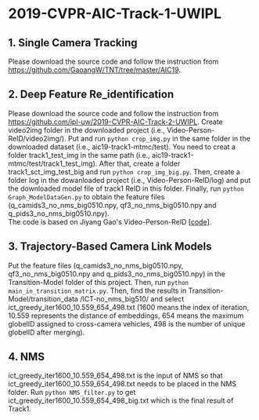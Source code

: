 # 2019-CVPR-AIC-Track-1-UWIPL
## 1. Single Camera Tracking
Please download the source code and follow the instruction from https://github.com/GaoangW/TNT/tree/master/AIC19. <br />

## 2. Deep Feature Re_identification
Please download the source code and follow the instruction from https://github.com/ipl-uw/2019-CVPR-AIC-Track-2-UWIPL. 
Create video2img folder in the downloaded project (i.e., Video-Person-ReID/video2img/).
Put and run `python crop_img.py` in the same folder in the downloaded dataset (i.e., aic19-track1-mtmc/test). You need to creat a folder track1_test_img in the same path (i.e., aic19-track1-mtmc/test/track1_test_img). After that, create a folder track1_sct_img_test_big and run `python crop_img_big.py`. Then, create a folder log in the dowanloaded project (i.e., Video-Person-ReID/log) and put the downloaded model file of track1 ReID in this folder. Finally, run `python Graph_ModelDataGen.py` to obtain the feature files (q_camids3_no_nms_big0510.npy, qf3_no_nms_big0510.npy and q_pids3_no_nms_big0510.npy).<br />
The code is based on Jiyang Gao's Video-Person-ReID \[[code](https://github.com/jiyanggao/Video-Person-ReID)\].<br/>

## 3. Trajectory-Based Camera Link Models
Put the feature files (q_camids3_no_nms_big0510.npy, qf3_no_nms_big0510.npy and q_pids3_no_nms_big0510.npy) in the Transition-Model folder of this project. Then, run `python main_in_transition_matrix.py`. Then, find the results in Transition-Model/transition_data /ICT-no_nms_big510/ and select ict_greedy_iter1600_10.559_654_498.txt (1600 means the index of iteration, 10.559 represents the distance of embeddings, 654 means the maximum globelID assigned to cross-camera vehicles, 498 is the number of unique globelID after merging). <br />

## 4. NMS
ict_greedy_iter1600_10.559_654_498.txt is the input of NMS so that ict_greedy_iter1600_10.559_654_498.txt needs to be placed in the NMS folder. Run `python NMS_filter.py` to get ict_greedy_iter1600_10.559_654_498_big.txt which is the final result of Track1. <br />
